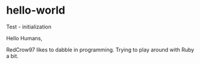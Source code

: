 # hello-world
Test - initialization

Hello Humans,

RedCrow97 likes to dabble in programming.
Trying to play around with Ruby a bit.
